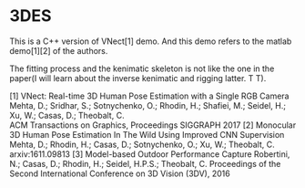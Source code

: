# 3DES
This is a C++ version of VNect[1] demo. And this demo refers to the matlab demo[1][2] of the authors.

The fitting process and the kenimatic skeleton is not like the one in the paper(I will learn about the inverse kenimatic and rigging latter. T T).


[1] VNect: Real-time 3D Human Pose Estimation with a Single RGB Camera
    Mehta, D.; Sridhar, S.; Sotnychenko, O.; Rhodin, H.; Shafiei, M.; Seidel, H.; Xu, W.; Casas, D.; Theobalt, C.  
    ACM Transactions on Graphics, Proceedings SIGGRAPH 2017
[2] Monocular 3D Human Pose Estimation In The Wild Using Improved CNN Supervision
    Mehta, D.; Rhodin, H.; Casas, D.; Sotnychenko, O.; Xu, W.; Theobalt, C.
    arxiv:1611.09813
[3] Model-based Outdoor Performance Capture
    Robertini, N.; Casas, D.; Rhodin, H.; Seidel, H.P.S.; Theobalt, C.
    Proceedings of the Second International Conference on 3D Vision (3DV), 2016
